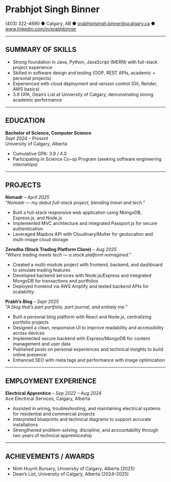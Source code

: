 # Prabhjot Singh Binner

(403) 322-4690 ● Calgary, AB ● prabhjotsingh.binner@ucalgary.ca ● www.linkedin.com/in/prabhbinner

---

## SUMMARY OF SKILLS

- Strong foundation in Java, Python, JavaScript (MERN) with full-stack project experience  
- Skilled in software design and testing (OOP, REST APIs, academic + personal projects)  
- Experienced with cloud deployment and version control (Git, Render, AWS basics)  
- 3.9 GPA, Dean’s List at University of Calgary, demonstrating strong academic performance  

---

## EDUCATION

**Bachelor of Science, Computer Science**  
*Sept 2024 – Present*  
University of Calgary, Alberta  
- Cumulative GPA: 3.9 / 4.0  
- Participating in Science Co-op Program (seeking software engineering internships)

---

## PROJECTS

**Nomadr** – *April 2025*  
*"Nomadr — my debut full-stack project, blending travel and tech."*  
- Built a full-stack responsive web application using MongoDB, Express.js, and Node.js  
- Implemented MVC architecture and integrated Passport.js for secure authentication  
- Leveraged Mapbox API with Cloudinary/Multer for geolocation and multi-image cloud storage  

**Zerodha (Stock Trading Platform Clone)** – *Aug 2025*  
*"Where trading meets tech — a stock platform reimagined."*  
- Created a multi-module project with frontend, backend, and dashboard to simulate trading features  
- Developed backend services with Node.js/Express and integrated MongoDB for transactions and portfolios  
- Deployed frontend via AWS Amplify and tested backend APIs for scalability  

**Prabh’s Blog** – *Sept 2025*  
*"A blog that’s part portfolio, part journal, and entirely me."*  
- Built a personal blog platform with React and Node.js, centralizing portfolio projects  
- Designed a clean, responsive UI to improve readability and accessibility across devices  
- Implemented secure backend with Express/MongoDB for content management and user data  
- Published posts on personal experiences and technical insights to build online presence  
- Enhanced SEO with meta tags and performance with image optimization  

---

## EMPLOYMENT EXPERIENCE

**Electrical Apprentice** – *Sep 2022 – Aug 2024*  
Ace Electrical Services, Calgary, Alberta  
- Assisted in wiring, troubleshooting, and maintaining electrical systems for residential and commercial projects  
- Interpreted blueprints and technical diagrams to support accurate installations  
- Strengthened problem-solving, discipline, and accountability through two years of technical apprenticeship  

---

## ACHIEVEMENTS / AWARDS

- Ninh Huynh Bursary, University of Calgary, Alberta (2025)  
- Dean’s List, University of Calgary, Alberta (2024–2025)  
